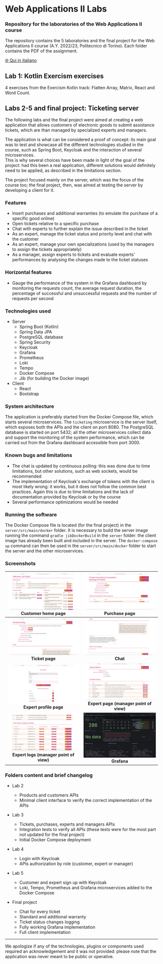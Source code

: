 # Web Applications II Labs
### Repository for the laboratories of the Web Applications II course
The repository contains the 5 laboratories and the final project for the Web Applications II course (A.Y. 2022/23, Politecnico di Torino). Each folder contains the PDF of the assignment.

[🌐 Qui in italiano](README_it.md)

## Lab 1: Kotlin Exercism exercises
4 exercises from the Exercism Kotlin track: Flatten Array, Matrix, React and Word Count.

## Labs 2-5 and final project: Ticketing server
The following labs and the final project were aimed at creating a web application that allows customers of electronic goods to
submit assistance tickets, which are than managed by specialized experts and managers.

The application is what can be considered a proof of concept: its main goal was to test and showcase all the different technologies studied in the course, such as Spring Boot, Keycloak and the interaction of several microservices.  
This is why several choices have been made in light of the goal of the project: had this been a real application, different solutions would definitely need to be applied, as described in the limitations section.

The project focused mainly on the server, which was the focus of the course too; the final project, then, was aimed at testing the server by developing a client for it.

### Features
- Insert purchases and additional warranties (to emulate the purchase of a specific good online)
- Open tickets relative to a specific purchase
- Chat with experts to further explain the issue described in the ticket
- As an expert, manage the ticket status and priority level and chat with the customer
- As an expert, manage your own specializations (used by the managers to assign the tickets appropriately)
- As a manager, assign experts to tickets and evaluate experts' performances by analysing the changes made to the ticket statuses

### Horizontal features
- Gauge the performance of the system in the Grafana dashboard by monitoring the requests count, the average request duration, the percentage of successful and unsuccessful requests and the number of requests per second

### Technologies used
- Server
	- Spring Boot (Kotlin)
	- Spring Data JPA
	- PostgreSQL database
	- Spring Security
	- Keycloak
	- Grafana
	- Prometheus
	- Loki
	- Tempo
	- Docker Compose
	- Jib (for building the Docker image)
- Client
	- React
	- Bootstrap

### System architecture
The application is preferably started from the Docker Compose file, which starts several microservices. The `ticketing` microservice is the server itself, which exposes both the APIs and the client on port 8080. The PostgreSQL database is started on port 5432; all the other microservices collect data and support the monitoring of the system performance, which can be carried out from the Grafana dashboard accessible from port 3000.

### Known bugs and limitations
- The chat is updated by continuous polling: this was done due to time limitations, but other solutions, such as web sockets, would be recommended
- The implementation of Keycloak's exchange of tokens with the client is most likely wrong: it works, but it does not follow the common best practices. Again this is due to time limitations and the lack of documentation provided by Keycloak or by the course
- Several performance optimizations would be needed

### Running the software

The Docker Compose file is located (for the final project) in the `server/src/main/docker` folder. It is necessary to build the server image running the command `gradle jibDockerBuild` in the `server` folder: the client image has already been built and included in the server. The `docker-compose up` command can then be used in the `server/src/main/docker` folder to start the server and the other microservices.

### Screenshots
| ![Customer home page](images/Customer%20home%20page.png) Customer home page | ![Purchase page](images/Purchase%20page.png) Purchase page |
| :-------------: | :-------------: |
| ![Ticket page](images/Ticket%20page.png) **Ticket page** | ![Chat](images/Chat.png) **Chat** |
| ![Expert profile page](images/Expert%20profile%20page.png) **Expert profile page** | ![Expert page (manager point of view)](images/Expert%20page.png) **Expert page (manager point of view)** |
| ![Expert logs (manager point of view)](images/Expert%20logs.png) **Expert logs (manager point of view)** | ![Grafana](images/Grafana.png) **Grafana** |

### Folders content and brief changelog
- Lab 2
	- Products and customers APIs
	- Minimal client interface to verify the correct implementation of the APIs

- Lab 3 
	- Tickets, purchases, experts and managers APIs
	- Integration tests to verify all APIs (these tests were for the most part not updated for the final project)
	- Initial Docker Compose deployment

- Lab 4
	- Login with Keycloak
	- APIs authorization by role (customer, expert or manager)

- Lab 5
	- Customer and expert sign up with Keycloak
	- Loki, Tempo, Prometheus and Grafana microservices added to the Docker Compose

- Final project
	- Chat for every ticket
	- Standard and additional warranty
	- Ticket status changes logging
	- Fully working Grafana implementation
	- Full client implementation

---

We apologize if any of the technologies, plugins or components used required an acknowledgement and it was not provided: please note that the application was never meant to be public or operative.